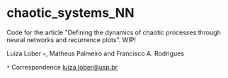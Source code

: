 # chaotic_systems_NN
Code for the article "Defining the dynamics of chaotic processes through neural networks and recurrence plots". WIP!

Luiza Lober `∗`, Matheus Palmeiro and Francisco A. Rodrigues

`*` Correspondence luiza.lober@usp.br
